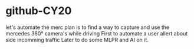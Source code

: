 # github-CY20
let's automate the merc
plan is to find a way to capture and use the mercedes 360° camera's while driving
First to automate a user allert about side incomming traffic
Later to do some MLPR and AI on it. 
